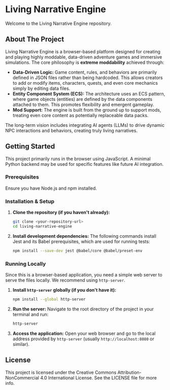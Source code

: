 # Living Narrative Engine

Welcome to the Living Narrative Engine repository.

## About The Project

Living Narrative Engine is a browser-based platform designed for creating and playing highly moddable, data-driven
adventure games and immersive simulations. The core philosophy is **extreme moddability** achieved through:

* **Data-Driven Logic:** Game content, rules, and behaviors are primarily defined in JSON files rather than being
  hardcoded. This allows creators to add or modify items, characters, quests, and even core mechanics simply by editing
  data files.
* **Entity Component System (ECS):** The architecture uses an ECS pattern, where game objects (entities) are defined by
  the data components attached to them. This promotes flexibility and emergent gameplay.
* **Mod Support:** The engine is built from the ground up to support mods, treating even core content as potentially
  replaceable data packs.

The long-term vision includes integrating AI agents (LLMs) to drive dynamic NPC interactions and behaviors, creating
truly living narratives.

## Getting Started

This project primarily runs in the browser using JavaScript. A minimal Python backend may be used for specific features
like future AI integration.

### Prerequisites

Ensure you have Node.js and npm installed.

### Installation & Setup

1. **Clone the repository (if you haven't already):**
   ```bash
   git clone <your-repository-url>
   cd living-narrative-engine
   ```
2. **Install development dependencies:**
   The following commands install Jest and its Babel prerequisites, which are used for running tests:
   ```bash
   npm install --save-dev jest @babel/core @babel/preset-env
   ```

### Running Locally

Since this is a browser-based application, you need a simple web server to serve the files locally. We recommend using
`http-server`.

1. **Install `http-server` globally (if you don't have it):**
   ```bash
   npm install --global http-server
   ```
2. **Run the server:**
   Navigate to the root directory of the project in your terminal and run:
   ```bash
   http-server
   ```
3. **Access the application:**
   Open your web browser and go to the local address provided by `http-server` (usually `http://localhost:8080` or
   similar).

## License

This project is licensed under the Creative Commons Attribution-NonCommercial 4.0 International License. See the LICENSE
file for more info.
